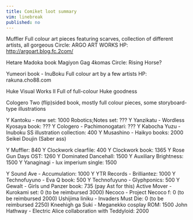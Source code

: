 ```yaml
---
title: Comiket loot summary
vim: linebreak
published: no
---
```



Muffler
Full colour art pieces featuring scarves, collection of different artists, all gorgeous
Circle: ARGO ART WORKS
HP: http://argoart.blog.fc.2com/

Hetare Madoka book
Magiyon
Gag 4komas
Circle: Rising Horse?

Yumeori book - InuBoku
Full colour art by a few artists
HP: rakuna.cho88.com

Huke Visual Works II
Full of full-colour Huke goodness

Cologero
Two (flip)sided book, mostly full colour pieces, some storyboard-type illustrations




Y   Kantoku - new set: 1000
    Robotics;Notes set: ???
Y   Yanzikatu - Wordless Kyosaya book: ???
Y   Cologero - Pachimonogatari: ???
Y   Kabocha Yuzu - Inuboku SS illustration collection: 400
Y   Musashino - Haikyo books: 2000
    Seikei Doujin (Saber ass)

Y   Muffler: 840
Y   Clockwork clearfile: 400
Y   Clockwork book: 1365
Y   Rose Gun Days OST: 1260
Y   Dominated Dancehall: 1500
Y   Auxiliary Brightness: 1500 
Y   Yanaginagi - lux imperium single: 1500 

Y   Sound Ave - Accumulation: 1000
Y   YTR Records - Brilliantez: 1000
Y   Technofuyuno - Eva Q book: 500
Y   Technofuyuno - Glyphponics: 500
Y   Gewalt - Girls und Panzer book: 735 (pay Ast for this)
    Active Mover - Kurokami set: 0 (to be reimbursed 3000)
    Necoco - Project Necoco f: 0 (to be reimbursed 2000)
    Ushijima Iiniku - Invaders Must Die: 0 (to be reimbursed 2250)
    Kneehigh ga Suki - Meganekko cosplay ROM: 1500
    John Hathway - Electric Alice collaboration with Teddyloid: 2000 


